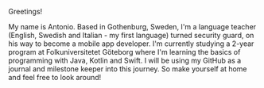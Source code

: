 Greetings!

My name is Antonio. Based in Gothenburg, Sweden, I'm a language teacher (English, Swedish and Italian - my first language) turned security guard, on his way to become a mobile app developer.
I'm currently studying a 2-year program at Folkuniversitetet Göteborg where I'm learning the basics of programming with Java, Kotlin and Swift.
I will be using my GitHub as a journal and milestone keeper into this journey. So make yourself at home and feel free to look around!
